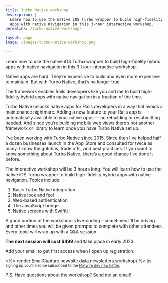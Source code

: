 ```yaml
---
title: Turbo Native workshop
description: |
  Learn how to use the native iOS Turbo wrapper to build high-fidelity hybrid
  apps with native navigation in this 3-hour interactive workshop.
permalink: /turbo-native-workshop/

layout: page
image: /images/turbo-native-workshop.png

---
```


<p class="lead">Learn how to use the native iOS Turbo wrapper to build high-fidelity hybrid apps with native navigation in this 3-hour interactive workshop.</p>

Native apps are hard. They’re expensive to build and even more expensive to maintain. But with Turbo Native, that’s no longer true.

The framework enables Rails developers like you and me to build high-fidelity hybrid apps with native navigation in a fraction of the time.

Turbo Native unlocks native apps for Rails developers in a way that avoids a maintenance nightmare. Adding a new feature to your Rails app is automatically available to your native apps — no rebuilding or resubmitting needed. And since you’re building mobile web views there’s not another framework or library to learn once you have Turbo Native set up.

I've been working with Turbo Native since 2015. Since then I've helped half a dozen businesses launch in the App Store and consulted for twice as many. I know the gotchas, trade offs, and best practices. If you want to know something about Turbo Native, there’s a good chance I’ve done it before.

The interactive workshop will be 3 hours long. You will learn how to use the native iOS Turbo wrapper to build high-fidelity hybrid apps with native navigation. Topics include:

1. Basic Turbo Native integration
1. Native look and feel
1. Web-based authentication
1. The JavaScript bridge
1. Native screens with SwiftUI

A good portion of the workshop is live coding – sometimes I'll be driving and other times you will be given prompts to complete with other attendees. Every topic will wrap up with a Q&A session.

**The next session will cost $499** and take place in early 2023.

Add your email to get first access when I open up registration.

<div class="not-prose">
  <%= render EmailCapture.new(site.data.newsletters.workshop) %>
  <small class="block mt-4">By signing up you’ll also be subscribed to the <a href="/hotwire" class="font-normal">Hotwire dev newsletter</a>.</small>
</div>

P.S. Have questions about the workshop? [Send me an email](mailto:joe@masilotti.com)!
